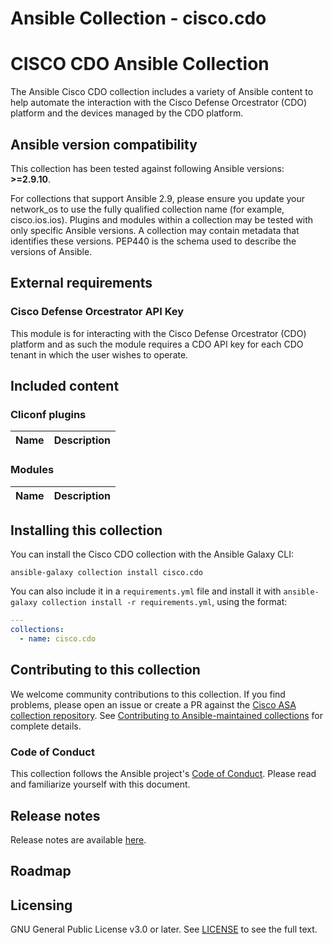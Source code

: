 # Ansible Collection - cisco.cdo

# CISCO CDO Ansible Collection

The Ansible Cisco CDO collection includes a variety of Ansible content to help automate the interaction with the Cisco Defense Orcestrator (CDO) platform and the devices managed by the CDO platform.

## Ansible version compatibility

This collection has been tested against following Ansible versions: **>=2.9.10**.  

For collections that support Ansible 2.9, please ensure you update your network_os to use the fully qualified collection name (for example, cisco.ios.ios). Plugins and modules within a collection may be tested with only specific Ansible versions. A collection may contain metadata that identifies these versions. PEP440 is the schema used to describe the versions of Ansible.

## External requirements
### Cisco Defense Orcestrator API Key
This module is for interacting with the Cisco Defense Orcestrator (CDO) platform and as such the module requires a CDO API key for each CDO tenant in which the user wishes to operate.

## Included content
<!--start collection content-->
### Cliconf plugins
Name | Description
--- | ---


### Modules
Name | Description
--- | ---
<!--end collection content-->
   
## Installing this collection
You can install the Cisco CDO collection with the Ansible Galaxy CLI:

    ansible-galaxy collection install cisco.cdo
    
You can also include it in a `requirements.yml` file and install it with `ansible-galaxy collection install -r requirements.yml`, using the format:

```yaml
---
collections:
  - name: cisco.cdo
```

## Contributing to this collection
We welcome community contributions to this collection. If you find problems, please open an issue or create a PR against the [Cisco ASA collection repository](https://github.com/ansible-collections/cisco.asa). See [Contributing to Ansible-maintained collections](https://docs.ansible.com/ansible/devel/community/contributing_maintained_collections.html#contributing-maintained-collections) for complete details.

### Code of Conduct
This collection follows the Ansible project's
[Code of Conduct](https://docs.ansible.com/ansible/devel/community/code_of_conduct.html).
Please read and familiarize yourself with this document.

## Release notes
<!--Add a link to a changelog.md file or an external docsite to cover this information. -->
Release notes are available [here](https://github.com/ansible-collections/cisco.cdo/blob/main/CHANGELOG.rst).

## Roadmap
<!-- Optional. Include the roadmap for this collection, and the proposed release/versioning strategy so users can anticipate the upgrade/update cycle. -->
## Licensing
GNU General Public License v3.0 or later.
See [LICENSE](https://www.gnu.org/licenses/gpl-3.0.txt) to see the full text.
